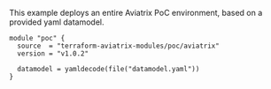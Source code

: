 This example deploys an entire Aviatrix PoC environment, based on a provided yaml datamodel.


```hcl
module "poc" {
  source  = "terraform-aviatrix-modules/poc/aviatrix"
  version = "v1.0.2"

  datamodel = yamldecode(file("datamodel.yaml"))
}
```
